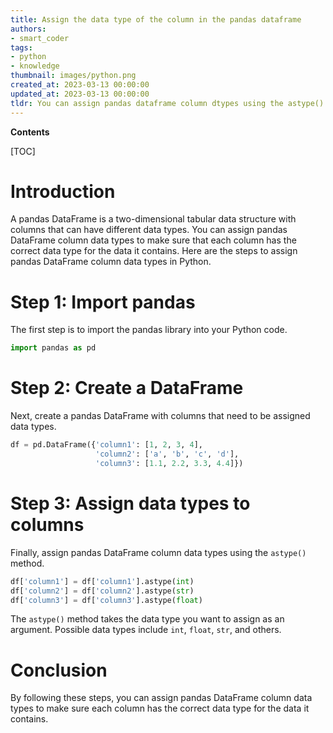 ```yaml
---
title: Assign the data type of the column in the pandas dataframe
authors:
- smart_coder
tags:
- python
- knowledge
thumbnail: images/python.png
created_at: 2023-03-13 00:00:00
updated_at: 2023-03-13 00:00:00
tldr: You can assign pandas dataframe column dtypes using the astype() method in Python.
---
```


**Contents**

[TOC]

# Introduction
A pandas DataFrame is a two-dimensional tabular data structure with columns that can have different data types. You can assign pandas DataFrame column data types to make sure that each column has the correct data type for the data it contains. Here are the steps to assign pandas DataFrame column data types in Python.

# Step 1: Import pandas
The first step is to import the pandas library into your Python code.

```python
import pandas as pd
```

# Step 2: Create a DataFrame
Next, create a pandas DataFrame with columns that need to be assigned data types.

```python
df = pd.DataFrame({'column1': [1, 2, 3, 4],
                   'column2': ['a', 'b', 'c', 'd'],
                   'column3': [1.1, 2.2, 3.3, 4.4]})
```

# Step 3: Assign data types to columns
Finally, assign pandas DataFrame column data types using the `astype()` method.

```python
df['column1'] = df['column1'].astype(int)
df['column2'] = df['column2'].astype(str)
df['column3'] = df['column3'].astype(float)
```

The `astype()` method takes the data type you want to assign as an argument. Possible data types include `int`, `float`, `str`, and others.

# Conclusion
By following these steps, you can assign pandas DataFrame column data types to make sure each column has the correct data type for the data it contains.
